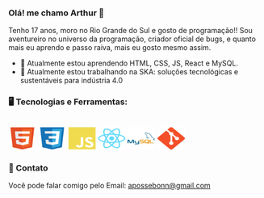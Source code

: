### Olá! me chamo Arthur 👋

Tenho 17 anos, moro no Rio Grande do Sul e gosto de programação!! Sou aventureiro no universo da programação, criador oficial de bugs, e quanto mais eu aprendo e passo raiva, mais eu gosto mesmo assim.

- 🌱 Atualmente estou aprendendo HTML, CSS, JS, React e MySQL.
- 🔭 Atualmente estou trabalhando na SKA: soluções tecnológicas e sustentáveis para indústria 4.0

### 🖥️ Tecnologias e Ferramentas: 

<div style="display: inline_block"><br>
  <img alt="Icon HTML" height="45" width="55" src="https://raw.githubusercontent.com/devicons/devicon/master/icons/html5/html5-original.svg">
  <img alt="Icon CSS" height="45" width="55" src="https://raw.githubusercontent.com/devicons/devicon/master/icons/css3/css3-original.svg">
  <img alt="Icon Js" height="45" width="55" src="https://raw.githubusercontent.com/devicons/devicon/master/icons/javascript/javascript-plain.svg">
  <img alt="Icon Js" height="45" width="55" src="https://github.com/devicons/devicon/blob/master/icons/react/react-original.svg">
  <img alt="Icon Js" height="45" width="55" src="https://github.com/devicons/devicon/blob/master/icons/mysql/mysql-original-wordmark.svg">
  <img alt="Icon Js" height="45" width="55" src="https://github.com/devicons/devicon/blob/master/icons/git/git-original.svg">
</div>

### 💬 Contato
Você pode falar comigo pelo Email: apossebonn@gmail.com
